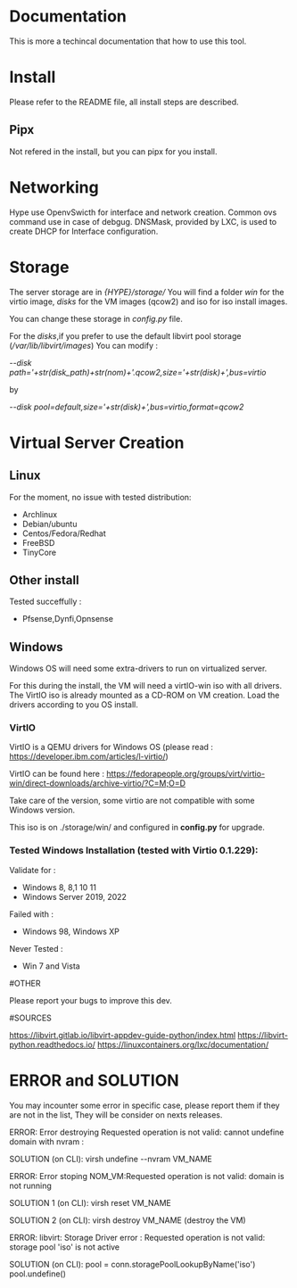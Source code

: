 # Documentation

 This is more a techincal documentation that how to use this tool.

# Install

Please refer to the README file, all install steps are described.

## Pipx

Not refered in the install, but you can pipx for you install.

# Networking

Hype use OpenvSwicth for interface and network creation. Common ovs command use in case of debgug.
DNSMask, provided by LXC, is used to create DHCP for Interface configuration.


# Storage

The server storage are in *{HYPE}/storage/*
You will find a folder *win* for the virtio image, *disks* for the VM images (qcow2) and iso for iso install images.

You can change these storage in *config.py* file.

For the *disks*,if you prefer to use the default libvirt pool storage (*/var/lib/libvirt/images*)
You can modify :

*--disk path='+str(disk_path)+str(nom)+'.qcow2,size='+str(disk)+',bus=virtio*

by

*--disk pool=default,size='+str(disk)+',bus=virtio,format=qcow2*

# Virtual Server Creation

## Linux

For the moment, no issue with tested distribution:
  - Archlinux
  - Debian/ubuntu
  - Centos/Fedora/Redhat
  - FreeBSD
  - TinyCore

## Other install

Tested succeffully :
  - Pfsense,Dynfi,Opnsense

## Windows

Windows OS will need some extra-drivers to run on virtualized server.

For this during the install, the VM will need a virtIO-win iso with all drivers.
The VirtIO iso is already mounted as a CD-ROM on VM creation. Load the drivers according to you OS install.

### VirtIO

VirtIO is a QEMU drivers for Windows OS (please read : https://developer.ibm.com/articles/l-virtio/)

VirtIO can be found here :
https://fedorapeople.org/groups/virt/virtio-win/direct-downloads/archive-virtio/?C=M;O=D

Take care of the version, some virtio are not compatible with some Windows version.

This iso is on ./storage/win/ and configured in **config.py** for upgrade.

### Tested Windows Installation (tested with Virtio 0.1.229):

Validate for :
  - Windows 8, 8,1 10 11
  - Windows Server 2019, 2022

Failed with :
  - Windows 98, Windows XP

Never Tested :
  - Win 7 and Vista

#OTHER

Please report your bugs to improve this dev.

#SOURCES

https://libvirt.gitlab.io/libvirt-appdev-guide-python/index.html
https://libvirt-python.readthedocs.io/
https://linuxcontainers.org/lxc/documentation/


# ERROR and SOLUTION

You may incounter some error in specific case, please report them if they are not in the list,
They will be consider on nexts releases.

ERROR: Error destroying Requested operation is not valid: cannot undefine domain with nvram :

SOLUTION (on CLI): virsh undefine --nvram VM_NAME


ERROR: Error stoping NOM_VM:Requested operation is not valid: domain is not running

SOLUTION 1 (on CLI): virsh reset VM_NAME

SOLUTION 2 (on CLI): virsh destroy VM_NAME (destroy the VM)



ERROR: libvirt: Storage Driver error : Requested operation is not valid: storage pool 'iso' is not active

SOLUTION (on CLI): pool = conn.storagePoolLookupByName('iso')
		   pool.undefine()
